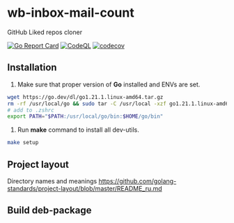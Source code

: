 # wb-inbox-mail-count
<!-- TODO: актуализировать для v0.1 -->
GitHub Liked repos cloner

[![Go Report Card](https://goreportcard.com/badge/github.com/devalv/go-boiler)](https://goreportcard.com/report/github.com/devalv/go-boiler)
[![CodeQL](https://github.com/devalv/go-boiler/actions/workflows/codeql-analysis.yml/badge.svg)](https://github.com/devalv/go-boiler/actions/workflows/codeql-analysis.yml)
[![codecov](https://codecov.io/gh/devalv/go-boiler/branch/main/graph/badge.svg)](https://codecov.io/gh/devalv/go-boiler)

## Installation
<!-- TODO: актуализировать для v0.1 -->
1. Make sure that proper version of **Go** installed and ENVs are set.

```bash
wget https://go.dev/dl/go1.21.1.linux-amd64.tar.gz
rm -rf /usr/local/go && sudo tar -C /usr/local -xzf go1.21.1.linux-amd64.tar.gz
# add to .zshrc
export PATH="$PATH:/usr/local/go/bin:$HOME/go/bin"
```

1. Run **make** command to install all dev-utils.

```bash
make setup
```

## Project layout
<!-- TODO: актуализировать для v0.1 -->
Directory names and meanings
<https://github.com/golang-standards/project-layout/blob/master/README_ru.md>

## Build deb-package
<!-- TODO: актуализировать для v0.1 -->
